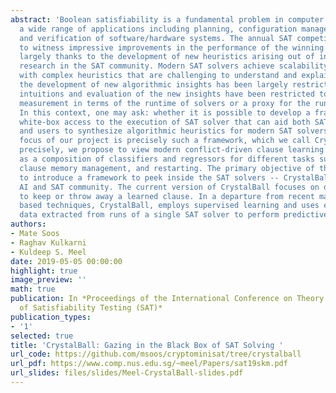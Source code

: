 ```yaml
---
abstract: 'Boolean satisfiability is a fundamental problem in computer science with
  a wide range of applications including planning, configuration management, design
  and verification of software/hardware systems. The annual SAT competition continues
  to witness impressive improvements in the performance of the winning SAT solvers
  largely thanks to the development of new heuristics arising out of intensive collaborative
  research in the SAT community. Modern SAT solvers achieve scalability and robustness
  with complex heuristics that are challenging to understand and explain. Consequently,
  the development of new algorithmic insights has been largely restricted to expert
  intuitions and evaluation of the new insights have been restricted to performance
  measurement in terms of the runtime of solvers or a proxy for the runtime of solvers.
  In this context, one may ask: whether it is possible to develop a framework to provide
  white-box access to the execution of SAT solver that can aid both SAT solver developers
  and users to synthesize algorithmic heuristics for modern SAT solvers? The primary
  focus of our project is precisely such a framework, which we call CrystalBall More
  precisely, we propose to view modern conflict-driven clause learning (CDCL) solvers
  as a composition of classifiers and regressors for different tasks such as branching,
  clause memory management, and restarting. The primary objective of this paper is
  to introduce a framework to peek inside the SAT solvers -- CrystalBall -- to the
  AI and SAT community. The current version of CrystalBall focuses on deriving a classifier
  to keep or throw away a learned clause. In a departure from recent machine learning
  based techniques, CrystalBall, employs supervised learning and uses extensive, multi-gigabyte
  data extracted from runs of a single SAT solver to perform predictive analytics. '
authors:
- Mate Soos
- Raghav Kulkarni
- Kuldeep S. Meel
date: 2019-05-05 00:00:00
highlight: true
image_preview: ''
math: true
publication: In *Proceedings of the International Conference on Theory and Applications
  of Satisfiability Testing (SAT)*
publication_types:
- '1'
selected: true
title: 'CrystalBall: Gazing in the Black Box of SAT Solving '
url_code: https://github.com/msoos/cryptominisat/tree/crystalball
url_pdf: https://www.comp.nus.edu.sg/~meel/Papers/sat19skm.pdf
url_slides: files/slides/Meel-CrystalBall-slides.pdf
---
```



